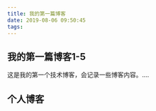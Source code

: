 ```yaml
---
title: 我的第一篇博客
date: 2019-08-06 09:50:45
tags:
---
```

## 我的第一篇博客1-5
这是我的第一个技术博客，会记录一些博客内容。....

## 个人博客